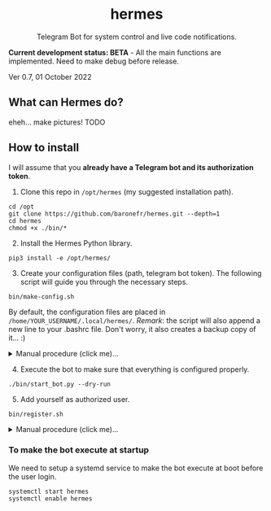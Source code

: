 <h1 align="center">hermes</h1>
<p align="center">Telegram Bot for system control and live code notifications.</p>

**Current development status: BETA** - All the main functions are implemented. Need to make debug before release.

Ver 0.7, 01 October 2022



## What can Hermes do?

eheh... make pictures! TODO




## How to install

I will assume that you **already have a Telegram bot and its authorization token**.

1) Clone this repo in `/opt/hermes` (my suggested installation path).
```
cd /opt
git clone https://github.com/baronefr/hermes.git --depth=1
cd hermes
chmod +x ./bin/*
```

2) Install the Hermes Python library.
```
pip3 install -e /opt/hermes/
```

3) Create your configuration files (path, telegram bot token). The following script will guide you through the necessary steps.
```
bin/make-config.sh
```
By default, the configuration files are placed in `/home/YOUR_USERNAME/.local/hermes/`. *Remark*: the script will also append a new line to your .bashrc file. Don't worry, it also creates a backup copy of it... :)

<details>
  <summary>Manual procedure (click me)...</summary>
  
**In case you wish to proceed manually (for this step)** you can create yourself the configuration directory, which consist of two files:
- `auth.txt`: txt file (csv-like) for authorized user chat id and preferences
- `settings.ini`: txt file with the Telegram bot name and token
Templates for those files are available in `templates/`.

Eventually, you need to append to your .bashrc the following line
```
export HERMES_ENV_SETTINGS=CUSTOM_CONFIG_PATH/hermes/settings.ini
```
which will link Hermes to your custom directory.
</details>



4) Execute the bot to make sure that everything is configured properly.
```
./bin/start_bot.py --dry-run
```

5) Add yourself as authorized user.
```
bin/register.sh
```

<details>
  <summary>Manual procedure (click me)...</summary>
  
**In case you wish to proceed manually (for this step)** you have to edit the `auth.txt` in your configuration directory, adding a line matching the following fields:
```
chatid,name,bonjour,active
```
- **chatid** (number) - the number associated to your Telegram account. There are many ways to retrieve it, like [this one](https://web.telegram.org/#/im?p=@myidbot).
- **name** (string) - identify the user with a readable name
- **bonjour** (true/false) if true, the bot will send a bonjour message to the user when the bot is executed
- **bonjour** (true/false) if true, the user is enabled

Just for example, a valid `auth.txt` file would appear this way:
```
chatid,name,bonjour,active
1234554321,baronefr,true,true
```
</details>





### To make the bot execute at startup

We need to setup a systemd service to make the bot execute at boot before the user login.


```
systemctl start hermes
systemctl enable hermes
```
